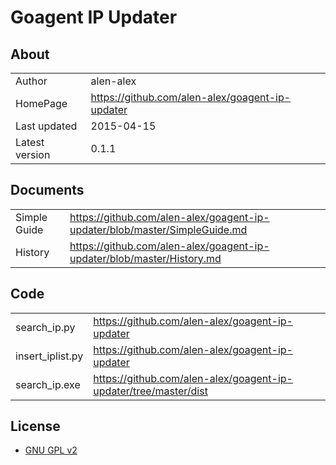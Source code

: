 Goagent IP Updater
======================================
## About
|    |   |
| --------   | :----  |
| Author | alen-alex |
| HomePage | https://github.com/alen-alex/goagent-ip-updater |
| Last updated | 2015-04-15 |
| Latest version | 0.1.1 |

## Documents
|    |   |
| --------   | :----  |
| Simple Guide | https://github.com/alen-alex/goagent-ip-updater/blob/master/SimpleGuide.md |
| History | https://github.com/alen-alex/goagent-ip-updater/blob/master/History.md |

## Code
| | |
| --------   | :----  |
| search_ip.py | https://github.com/alen-alex/goagent-ip-updater |
| insert_iplist.py | https://github.com/alen-alex/goagent-ip-updater |
| search_ip.exe | https://github.com/alen-alex/goagent-ip-updater/tree/master/dist |

## License
 * [GNU GPL v2](http://www.gnu.org/licenses/old-licenses/gpl-2.0.html)
